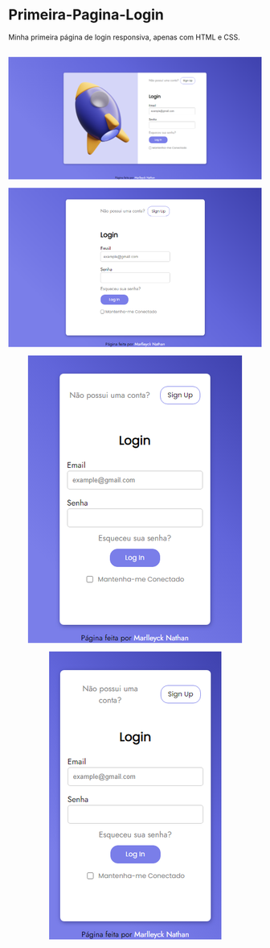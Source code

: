 # Primeira-Pagina-Login


 Minha primeira página de login responsiva, apenas com HTML e CSS.

<br>

<img src="screenshots/screenshot.png" alt="screenshot"/>
<p align="center"><img src="screenshots/screenshot-tablet.png" alt="screenshot-tablet"/></p>
<p align="center"><img src="screenshots/screenshot-mobile.png" alt="screenshot-tablet"/></p>
<p align="center"><img src="screenshots/screenshot-mobile2.png" alt="screenshot-tablet"/></p>